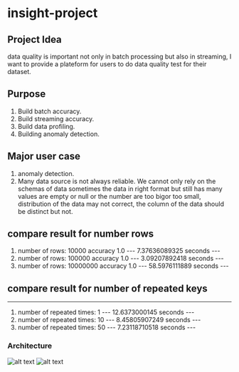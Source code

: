 # insight-project

## Project Idea

data quality is important not only in batch processing but also in streaming, I want to provide a plateform for users to do data quality test for their dataset.

## Purpose
1. Build batch accuracy.
2. Build streaming accuracy.
3. Build data profiling.
4. Building anomaly detection.

## Major user case

1. anomaly detection.
2. Many data source is not always reliable. We cannot only rely on the schemas of data sometimes the data in right format but still has many values are empty or null or the number are too bigor too small, distribution of the data may not correct, the column of the data should be distinct but not.

## compare result for number rows
1. number of rows: 10000
accuracy  1.0
--- 7.37636089325 seconds ---
2. number of rows: 100000
accuracy  1.0
--- 3.09207892418 seconds ---
3. number of rows: 10000000
accuracy  1.0
--- 58.5976111889 seconds ---

## compare result for number of repeated keys
------------------------------------------------------------------------------------------------------
1. number of repeated times: 1
 --- 12.6373000145 seconds ---
2. number of repeated times: 10
--- 8.45805907249 seconds ---
3. number of repeated times: 50
--- 7.23118710518 seconds ---



### Architecture
 ![alt text](https://github.com/shawntsai/insight-project/blob/master/Data%20Quality%20Diagram.png)
 ![alt text](https://github.com/shawntsai/insight-project/blob/master/join.png)

